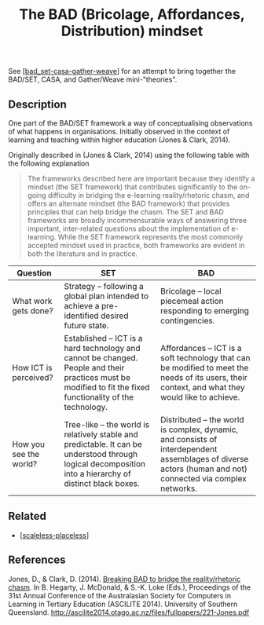 ﻿---
backlinks:
- title: Seek
  url: /seek/seek.html
- title: Some Assemblage Required
  url: /colophon/some-assemblage-required.html
- title: Sense
  url: /sense/sense.html
- title: Affordances of digital technology
  url: /sense/Affordances/affordances-of-digital-technology.html
- title: 50 research methods for innovation - infographic
  url: /sense/loose/fifty-research-methods-for-innovation.html
- title: OER as a participatory activity
  url: /sense/herding-cats/oer-as-a-participatory-activity.html
- title: Contextually Appropriate Scaffolding Assemblages (CASA)
  url: /sense/CASA/casa.html
- title: The relationships between BAD/SET, CASA, and Gather/Weave
  url: /sense/CASA/bad_set-casa-gather-weave.html
- title: Concrete Lounges
  url: /sense/nodt/concrete-lounges.html
- title: Subsidiarity
  url: /sense/Distribution/subsidiarity.html
- title: The SET mindset
  url: /sense/Bricolage/set-mindset.html
- title: My Teaching Philosophy
  url: /sense/Teaching/my-teaching-philosophy.html
- title: 'Dealing with bad relationships by turning BAD: An LMS migration case study'
  url: /sense/Paper-Ideas/deal-with-bad-relationships.html
- title: Design for the margins
  url: /sense/Teaching/Digital_Technologies/design-for-the-margins.html
- title: Returning to the profession
  url: /sense/Teaching/RTT/returning-to-the-profession.html
- title: Activity focused mathematics teaching (design for learning)
  url: /sense/Teaching/Mathematics/activity-types/activity-centered-math-teaching.html
tags:
- BAD
- SET
- CASA
title: The BAD (Bricolage, Affordances, Distribution) mindset
type: note
---
See [[bad_set-casa-gather-weave]] for an attempt to bring together the BAD/SET, CASA, and Gather/Weave mini-"theories".

## Description

One part of the BAD/SET framework a way of conceptualising observations of what happens in organisations. Initially observed in the context of learning and teaching within higher education (Jones & Clark, 2014).

Originally described in (Jones & Clark, 2014) using the following table with the following explanation 

> The frameworks described here are important because they identify a mindset (the SET framework) that contributes significantly to the on-going difficulty in bridging the e-learning reality/rhetoric chasm, and offers an alternate mindset (the BAD framework) that provides principles that can help bridge the chasm. The SET and BAD frameworks are broadly incommensurable ways of answering three important, inter-related questions about the implementation of e-learning. While the SET framework represents the most commonly accepted mindset used in practice, both frameworks are evident in both the literature and in practice.

| Question | SET | BAD
| --- | --- | --- |
| What work gets done? |	Strategy – following a global plan intended to achieve a pre-identified desired future state. |	Bricolage – local piecemeal action responding to emerging contingencies. |
| How ICT is perceived? |	Established – ICT is a hard technology and cannot be changed. People and their practices must be modified to fit the fixed functionality of the technology. |	Affordances – ICT is a soft technology that can be modified to meet the needs of its users, their context, and what they would like to achieve. |
| How you see the world? |	Tree-like – the world is relatively stable and predictable. It can be understood through logical decomposition into a hierarchy of distinct black boxes. |	Distributed – the world is complex, dynamic, and consists of interdependent assemblages of diverse actors (human and not) connected via complex networks. |

## Related

- [[scaleless-placeless]]

## References 

Jones, D., & Clark, D. (2014). [Breaking BAD to bridge the reality/rhetoric chasm](https://djon.es/blog/2014/09/21/breaking-bad-to-bridge-the-realityrhetoric-chasm/). In B. Hegarty, J. McDonald, & S.-K. Loke (Eds.), Proceedings of the 31st Annual Conference of the Australasian Society for Computers in Learning in Tertiary Education (ASCILITE 2014). University of Southern Queensland. http://ascilite2014.otago.ac.nz/files/fullpapers/221-Jones.pdf




[//begin]: # "Autogenerated link references for markdown compatibility"
[bad_set-casa-gather-weave]: bad_set-casa-gather-weave "The relationships between BAD/SET, CASA, and Gather/Weave"
[scaleless-placeless]: ../loose/scaleless-placeless "Scaleless and Placeless"
[//end]: # "Autogenerated link references"